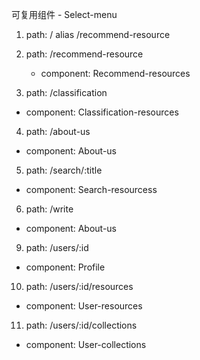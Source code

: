 可复用组件 - Select-menu

1. path: /     alias /recommend-resource

2. path: /recommend-resource
    - component: Recommend-resources

3. path: /classification
  - component: Classification-resources

4. path: /about-us
  - component: About-us

5. path: /search/:title 
  - component: Search-resourcess

6. path: /write
  - component: About-us

9. path: /users/:id
  - component: Profile

10. path: /users/:id/resources
  - component: User-resources

11. path: /users/:id/collections
  - component: User-collections



